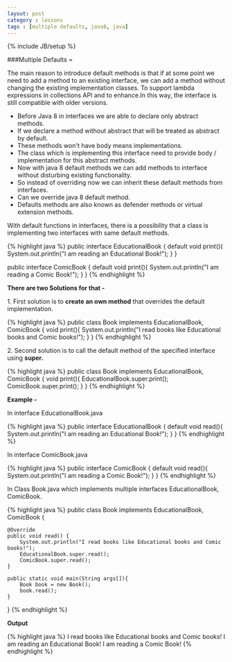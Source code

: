 ```yaml
---
layout: post
category : lessons
tags : [multiple defaults, java8, java]
---
```

{% include JB/setup %}

###Multiple Defaults =
<p>The main reason to introduce default methods is that if at some point we need to add a method to an existing interface, we can add a method without changing the existing implementation classes. To support lambda expressions in collections API and to enhance.In this way, the interface is still compatible with older versions.</p>


- Before Java 8 in interfaces we are able to declare only abstract methods.
- If we declare a method without abstract that will be treated as abstract by default.
- These methods won't have body means implementations.
- The class which is implementing this interface need to provide body / implementation for this abstract methods.
- Now with java 8 default methods we can add methods to interface without disturbing existing functionality.
- So instead of overriding now we can inherit these default methods from interfaces.
- Can we override java 8 default method.
- Defaults methods are also  known as defender methods or virtual extension methods.


<p>With default functions in interfaces, there is a possibility that a class is implementing two interfaces with same default methods.</p>

{% highlight java %}
public interface EducationalBook {
   default void print(){
      System.out.println("I am reading an Educational Book!");
   }
}

public interface ComicBook {
   default void print(){
      System.out.println("I am reading a Comic Book!");
   }
}
{% endhighlight %}


**There are two Solutions for that -**
<p>1. First solution is to <strong>create an own method</strong> that overrides the default implementation.</p>
{% highlight java %}
public class Book implements EducationalBook, ComicBook {
   void print(){			
      System.out.println("I read books like Educational books and Comic books!");
   }
}
{% endhighlight %}

<p>2. Second solution is to call the default method of the specified interface using <strong>super.</strong></p>
{% highlight java %}
public class Book implements EducationalBook, ComicBook {
   void print(){
      EducationalBook.super.print();
      ComicBook.super.print();
   }
}
{% endhighlight %}


<p><strong>Example -</strong></p>
<p>In interface EducationalBook.java</p>
{% highlight java %}
public interface EducationalBook {
    default void read(){
        System.out.println("I am reading an Educational Book!");
    }
}
{% endhighlight %}

<p>In interface ComicBook.java</p>
{% highlight java %}
public interface ComicBook {
    default void read(){
        System.out.println("I am reading a Comic Book!");
    }
}
{% endhighlight %}

<p>In Class Book.java which implements multiple interfaces EducationalBook, ComicBook.</p>
{% highlight java %}
public class Book implements EducationalBook, ComicBook {

    @Override
    public void read() {
        System.out.println("I read books like Educational books and Comic books!");
        EducationalBook.super.read();
        ComicBook.super.read();
    }

    public static void main(String args[]){
        Book book = new Book();
        book.read();
    }
}
{% endhighlight %}

<p><strong>Output</strong></p>
{% highlight java %}
I read books like Educational books and Comic books!
I am reading an Educational Book!
I am reading a Comic Book!
{% endhighlight %}


